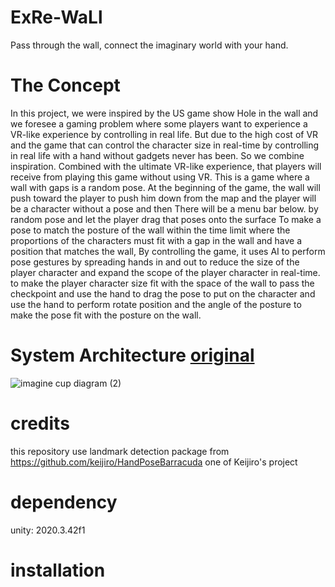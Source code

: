# ExRe-WaLl
Pass through the wall, connect the imaginary world  with your hand.
# The Concept
  In this project, we were inspired by the US game show Hole in the wall and we foresee a gaming problem where some players want to experience a VR-like experience by controlling in real life. But due to the high cost of VR and the game that can control the character size in real-time by controlling in real life with a hand without gadgets never has been. So we combine inspiration. Combined with the ultimate VR-like experience, that players will receive from playing this game without using VR.
This is a game where a wall with gaps is a random pose. At the beginning of the game, the wall will push toward the player to push him down from the map and the player will be a character without a pose and then There will be a menu bar below. by random pose and let the player drag that poses onto the surface To make a pose to match the posture of the wall within the time limit where the proportions of the characters must fit with a gap in the wall and have a position that matches the wall, By controlling the game, it uses AI to perform pose gestures by spreading hands in and out to reduce the size of the player character and expand the scope of the player character in real-time. to make the player character size fit with the space of the wall to pass the checkpoint and use the hand to drag the pose to put on the character and use the hand to perform rotate position and the angle of the posture to make the pose fit with the posture on the wall.
# System Architecture [original](https://docs.google.com/drawings/d/1VWshUu2PyGLwenfte-3Br7Dz2Q4i8EWyAx-f2qAmkmU/edit)
![imagine cup diagram (2)](https://user-images.githubusercontent.com/60954224/209352031-910be3cf-9f2e-44b9-b15e-2e020e0d9d3c.png)
# credits
this repository use landmark detection package from https://github.com/keijiro/HandPoseBarracuda one of Keijiro's project
# dependency
unity: 2020.3.42f1
# installation

